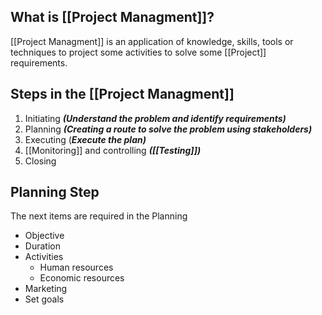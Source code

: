 ## What is [[Project Managment]]?

[[Project Managment]] is an application of knowledge, skills, tools or techniques to project some activities to solve some [[Project]] requirements.

## Steps in the [[Project Managment]]

1. Initiating ***(Understand the problem and identify requirements)***
2. Planning ***(Creating a route to solve the problem using stakeholders)***
3. Executing (***Execute the plan)***
4. [[Monitoring]] and controlling ***([[Testing]])***
5. Closing

## Planning Step

The next items are required in the Planning

* Objective
* Duration
* Activities
	* Human resources
	* Economic resources
* Marketing
* Set goals
